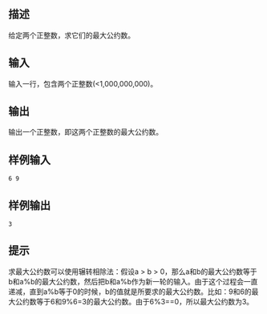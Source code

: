 ## 描述


给定两个正整数，求它们的最大公约数。

## 输入


输入一行，包含两个正整数(<1,000,000,000)。

## 输出


输出一个正整数，即这两个正整数的最大公约数。

## 样例输入


```
6 9
```


## 样例输出


```
3
```


## 提示


求最大公约数可以使用辗转相除法：假设a > b > 0，那么a和b的最大公约数等于b和a%b的最大公约数，然后把b和a%b作为新一轮的输入。由于这个过程会一直递减，直到a%b等于0的时候，b的值就是所要求的最大公约数。比如：9和6的最大公约数等于6和9%6=3的最大公约数。由于6%3==0，所以最大公约数为3。

